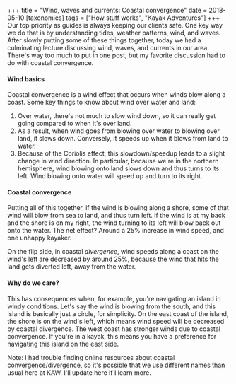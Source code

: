 +++
title = "Wind, waves and currents: Coastal convergence"
date = 2018-05-10
[taxonomies]
tags = ["How stuff works", "Kayak Adventures"]
+++
Our top priority as guides is always keeping our clients safe. One key way we do that is by understanding tides, weather patterns, wind, and waves. After slowly putting some of these things together, today we had a culminating lecture discussing wind, waves, and currents in our area. There's way too much to put in one post, but my favorite discussion had to do with coastal convergence.

<!-- more -->

#### Wind basics

Coastal convergence is a wind effect that occurs when winds blow along a coast. Some key things to know about wind over water and land:

1. Over water, there's not much to slow wind down, so it can really get going compared to when it's over land.
2. As a result, when wind goes from blowing over water to blowing over land, it slows down. Conversely, it speeds up when it blows from land to water.
3. Because of the Coriolis effect, this slowdown/speedup leads to a slight change in wind direction. In particular, because we're in the northern hemisphere, wind blowing onto land slows down and thus turns to its left. Wind blowing onto water will speed up and turn to its right.

#### Coastal convergence

Putting all of this together, if the wind is blowing along a shore, some of that wind will blow from sea to land, and thus turn left. If the wind is at my back and the shore is on my right, the wind turning to its left will blow back out onto the water. The net effect? Around a 25% increase in wind speed, and one unhappy kayaker.

On the flip side, in coastal _divergence_, wind speeds along a coast on the wind's left are decreased by around 25%, because the wind that hits the land gets diverted left, away from the water.

#### Why do we care?

This has consequences when, for example, you're navigating an island in windy conditions. Let's say the wind is blowing from the south, and this island is basically just a circle, for simplicity. On the east coast of the island, the shore is on the wind's left, which means wind speed will be decreased by coastal divergence. The west coast has stronger winds due to coastal convergence. If you're in a kayak, this means you have a preference for navigating this island on the east side.

Note: I had trouble finding online resources about coastal convergence/divergence, so it's possible that we use different names than usual here at KAW. I'll update here if I learn more.
